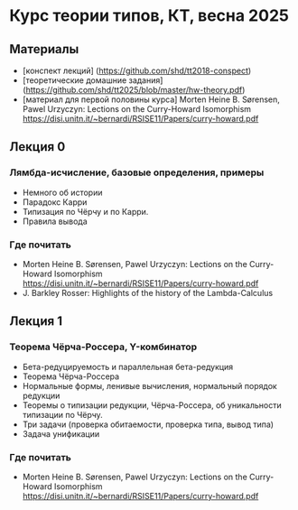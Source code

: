 Курс теории типов, КТ, весна 2025
=================================
## Материалы
+ [конспект лекций] (https://github.com/shd/tt2018-conspect)
+ [теоретические домашние задания] (https://github.com/shd/tt2025/blob/master/hw-theory.pdf)
+ [материал для первой половины курса] Morten Heine B. Sørensen, Pawel Urzyczyn: Lections on the Curry-Howard Isomorphism
https://disi.unitn.it/~bernardi/RSISE11/Papers/curry-howard.pdf

## Лекция 0
### Лямбда-исчисление, базовые определения, примеры
+ Немного об истории
+ Парадокс Карри
+ Типизация по Чёрчу и по Карри.
+ Правила вывода
### Где почитать
+ Morten Heine B. Sørensen, Pawel Urzyczyn: Lections on the Curry-Howard Isomorphism
https://disi.unitn.it/~bernardi/RSISE11/Papers/curry-howard.pdf
+ J. Barkley Rosser: Highlights of the history of the Lambda-Calculus

## Лекция 1
### Теорема Чёрча-Россера, Y-комбинатор
+ Бета-редуцируемость и параллельная бета-редукция
+ Теорема Чёрча-Россера
+ Нормальные формы, ленивые вычисления, нормальный порядок редукции
+ Теоремы о типизации редукции, Чёрча-Россера, об уникальности типизации по Чёрчу.
+ Три задачи (проверка обитаемости, проверка типа, вывод типа)
+ Задача унификации
### Где почитать
+ Morten Heine B. Sørensen, Pawel Urzyczyn: Lections on the Curry-Howard Isomorphism
https://disi.unitn.it/~bernardi/RSISE11/Papers/curry-howard.pdf
